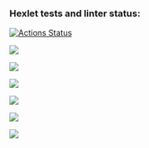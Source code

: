 ### Hexlet tests and linter status:
[![Actions Status](https://github.com/Lazy-Donut/frontend-project-44/workflows/hexlet-check/badge.svg)](https://github.com/Lazy-Donut/frontend-project-44/actions)

<a href="https://codeclimate.com/github/Lazy-Donut/frontend-project-44/maintainability"><img src="https://api.codeclimate.com/v1/badges/45c92fa7965423f4297d/maintainability" /></a>

<a href="https://asciinema.org/a/KyZ29ZpiBr8yhoxlNSGqjJEDO" target="_blank"><img src="https://asciinema.org/a/KyZ29ZpiBr8yhoxlNSGqjJEDO.svg" /></a>

<a href="https://asciinema.org/a/bko9ZgdYwdrVCUY9Lf5uEg82e" target="_blank"><img src="https://asciinema.org/a/bko9ZgdYwdrVCUY9Lf5uEg82e.svg" /></a>

<a href="https://asciinema.org/a/PHKMeijFU2eSdhfbGaG2AVfYa" target="_blank"><img src="https://asciinema.org/a/PHKMeijFU2eSdhfbGaG2AVfYa.svg" /></a>

<a href="https://asciinema.org/a/oCEuCeMhImjIo7sMYvAjZsleW" target="_blank"><img src="https://asciinema.org/a/oCEuCeMhImjIo7sMYvAjZsleW.svg" /></a>

<a href="https://asciinema.org/a/xqyAOXLJeIIocCS1CKzticC4C" target="_blank"><img src="https://asciinema.org/a/xqyAOXLJeIIocCS1CKzticC4C.svg" /></a>